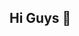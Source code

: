 ## Hi Guys 👋

<!--
**ELAKKIA-A/ELAKKIA-A** is a ✨ _special_ ✨ repository because its `README.md` (this file) appears on your GitHub profile.

Here are some ideas to get you started:


- 🌱 I’m currently learning ...Web design

- 📫 How to reach me: ...llinkedin connect me
-->
